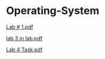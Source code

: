 # Operating-System

[Lab # 1.pdf](https://github.com/user-attachments/files/18502775/Lab.1.pdf)


[lab 3 in lab.pdf](https://github.com/user-attachments/files/18872643/lab.3.in.lab.pdf)


[Lab 4 Task.pdf](https://github.com/user-attachments/files/18872631/Lab.4.Task.pdf)
